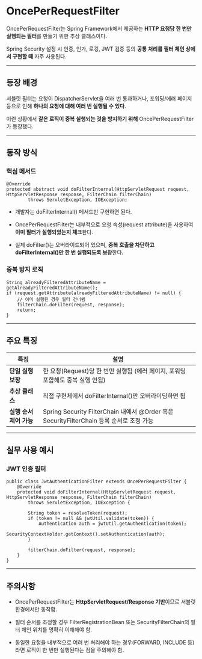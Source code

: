 # **OncePerRequestFilter**

  

OncePerRequestFilter는 Spring Framework에서 제공하는 **HTTP 요청당 한 번만 실행되는 필터**를 만들기 위한 추상 클래스이다.

Spring Security 설정 시 인증, 인가, 로깅, JWT 검증 등의 **공통 처리를 필터 체인 상에서 구현할 때** 자주 사용된다.

---

## **등장 배경**

서블릿 필터는 요청이 DispatcherServlet을 여러 번 통과하거나, 포워딩/에러 페이지 등으로 인해 **하나의 요청에 대해 여러 번 실행될 수 있다**.

이런 상황에서 **같은 로직이 중복 실행되는 것을 방지하기 위해** OncePerRequestFilter가 등장했다.

---

## **동작 방식**

  

### **핵심 메서드**

```
@Override
protected abstract void doFilterInternal(HttpServletRequest request, HttpServletResponse response, FilterChain filterChain)
        throws ServletException, IOException;
```

- 개발자는 doFilterInternal() 메서드만 구현하면 된다.
    
- OncePerRequestFilter는 내부적으로 요청 속성(request attribute)을 사용하여 **이미 필터가 실행되었는지 체크**한다.
    
- 실제 doFilter()는 오버라이드되어 있으며, **중복 호출을 차단하고 doFilterInternal()만 한 번 실행되도록 보장**한다.
    

  

### **중복 방지 로직**

```
String alreadyFilteredAttributeName = getAlreadyFilteredAttributeName();
if (request.getAttribute(alreadyFilteredAttributeName) != null) {
    // 이미 실행된 경우 필터 건너뜀
    filterChain.doFilter(request, response);
    return;
}
```

---

## **주요 특징**

|**특징**|**설명**|
|---|---|
|**단일 실행 보장**|한 요청(Request)당 한 번만 실행됨 (에러 페이지, 포워딩 포함해도 중복 실행 안됨)|
|**추상 클래스**|직접 구현체에서 doFilterInternal()만 오버라이딩하면 됨|
|**실행 순서 제어 가능**|Spring Security FilterChain 내에서 @Order 혹은 SecurityFilterChain 등록 순서로 조정 가능|

---

## **실무 사용 예시**

  

### **JWT 인증 필터**

```
public class JwtAuthenticationFilter extends OncePerRequestFilter {
    @Override
    protected void doFilterInternal(HttpServletRequest request, HttpServletResponse response, FilterChain filterChain)
        throws ServletException, IOException {

        String token = resolveToken(request);
        if (token != null && jwtUtil.validate(token)) {
            Authentication auth = jwtUtil.getAuthentication(token);
            SecurityContextHolder.getContext().setAuthentication(auth);
        }

        filterChain.doFilter(request, response);
    }
}
```

---

## **주의사항**

- OncePerRequestFilter는 **HttpServletRequest/Response 기반**이므로 서블릿 환경에서만 동작함.
    
- 필터 순서를 조정할 경우 FilterRegistrationBean 또는 SecurityFilterChain의 필터 체인 위치를 명확히 이해해야 함.
    
- 동일한 요청을 내부적으로 여러 번 처리해야 하는 경우(FORWARD, INCLUDE 등)라면 로직이 한 번만 실행된다는 점을 주의해야 함.
    